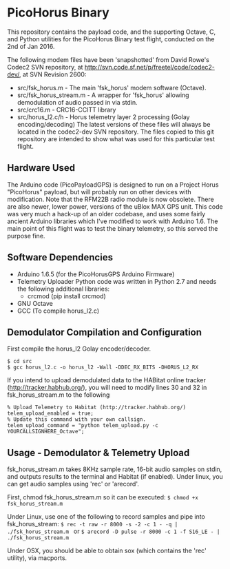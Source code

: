 # PicoHorus Binary
This repository contains the payload code, and the supporting Octave, C, and Python utilities for the PicoHorus Binary test flight, conducted on the 2nd of Jan 2016.

The following modem files have been 'snapshotted' from David Rowe's Codec2 SVN repository, at http://svn.code.sf.net/p/freetel/code/codec2-dev/, at SVN Revision 2600:
* src/fsk_horus.m - The main 'fsk_horus' modem software (Octave).
* src/fsk_horus_stream.m - A wrapper for 'fsk_horus' allowing demodulation of audio passed in via stdin.
* src/crc16.m - CRC16-CCITT library
* src/horus_l2.c/h - Horus telemetry layer 2 processing (Golay encoding/decoding)
The latest versions of these files will always be located in the codec2-dev SVN repository. The files copied to this git repository are intended to show what was used for this particular test flight.

## Hardware Used
The Arduino code (PicoPayloadGPS) is designed to run on a Project Horus "PicoHorus" payload, but will probably run on other devices with modification. Note that the RFM22B radio module is now obsolete. There are also newer, lower power, versions of the uBlox MAX GPS unit.
This code was very much a hack-up of an older codebase, and uses some fairly ancient Arduino libraries which I've modified to work with Arduino 1.6. The main point of this flight was to test the binary telemetry, so this served the purpose fine.

## Software Dependencies
* Arduino 1.6.5 (for the PicoHorusGPS Arduino Firmware)
* Telemetry Uploader Python code was written in Python 2.7 and needs the following additional libraries:
  * crcmod  (pip install crcmod)
* GNU Octave
* GCC (To compile horus_l2.c)

## Demodulator Compilation and Configuration
First compile the horus_l2 Golay encoder/decoder.
```
$ cd src
$ gcc horus_l2.c -o horus_l2 -Wall -DDEC_RX_BITS -DHORUS_L2_RX
```
If you intend to upload demodulated data to the HABitat online tracker (http://tracker.habhub.org/), you will need to modify lines 30 and 32 in fsk_horus_stream.m to the following

```
% Upload Telemetry to Habitat (http://tracker.habhub.org/)
telem_upload_enabled = true;
% Update this command with your own callsign.
telem_upload_command = "python telem_upload.py -c YOURCALLSIGNHERE_Octave";
```

## Usage - Demodulator & Telemetry Upload
fsk_horus_stream.m takes 8KHz sample rate, 16-bit audio samples on stdin, and outputs results to the terminal and Habitat (if enabled). Under linux, you can get audio samples using 'rec' or 'arecord'.

First, chmod fsk_horus_stream.m so it can be executed:
```$ chmod +x fsk_horus_stream.m```

Under Linux, use one of the following to record samples and pipe into fsk_horus_stream:
```$ rec -t raw -r 8000 -s -2 -c 1 - -q | ./fsk_horus_stream.m ```
or
```$ arecord -D pulse -r 8000 -c 1 -f S16_LE - | ./fsk_horus_stream.m ```

Under OSX, you should be able to obtain sox (which contains the 'rec' utility), via macports.